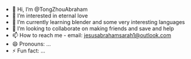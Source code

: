 - 👋 Hi, I’m @TongZhouAbraham
- 👀 I’m interested in eternal love
- 🌱 I’m currently learning blender and some very interesting languages
- 💞️ I’m looking to collaborate on making friends and save and help
- 📫 How to reach me - email: jesusabrahamsarah1@outlook.com
- 😄 Pronouns: ...
- ⚡ Fun fact: ...

<!---
TongZhouAbraham/TongZhouAbraham is a ✨ special ✨ repository because its `README.md` (this file) appears on your GitHub profile.
You can click the Preview link to take a look at your changes.
--->
